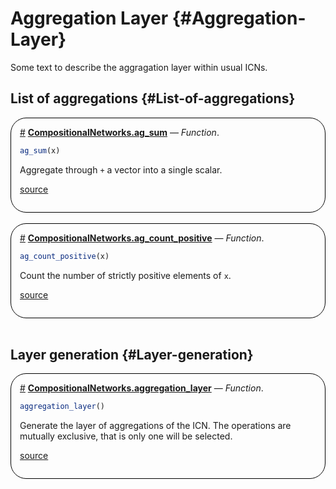 
# Aggregation Layer {#Aggregation-Layer}



Some text to describe the aggragation layer within usual ICNs.

## List of aggregations {#List-of-aggregations}
<div style='border-width:1px; border-style:solid; border-color:black; padding: 1em; border-radius: 25px;'>
<a id='CompositionalNetworks.ag_sum-learning-aggregation' href='#CompositionalNetworks.ag_sum-learning-aggregation'>#</a>&nbsp;<b><u>CompositionalNetworks.ag_sum</u></b> &mdash; <i>Function</i>.




```julia
ag_sum(x)
```


Aggregate through `+` a vector into a single scalar.


[source](https://github.com/JuliaConstraints/CompositionalNetworks.jl/blob/v0.5.6/src/layers/aggregation.jl#L1-L4)

</div>
<br>
<div style='border-width:1px; border-style:solid; border-color:black; padding: 1em; border-radius: 25px;'>
<a id='CompositionalNetworks.ag_count_positive-learning-aggregation' href='#CompositionalNetworks.ag_count_positive-learning-aggregation'>#</a>&nbsp;<b><u>CompositionalNetworks.ag_count_positive</u></b> &mdash; <i>Function</i>.




```julia
ag_count_positive(x)
```


Count the number of strictly positive elements of `x`.


[source](https://github.com/JuliaConstraints/CompositionalNetworks.jl/blob/v0.5.6/src/layers/aggregation.jl#L7-L10)

</div>
<br>

## Layer generation {#Layer-generation}
<div style='border-width:1px; border-style:solid; border-color:black; padding: 1em; border-radius: 25px;'>
<a id='CompositionalNetworks.aggregation_layer-learning-aggregation' href='#CompositionalNetworks.aggregation_layer-learning-aggregation'>#</a>&nbsp;<b><u>CompositionalNetworks.aggregation_layer</u></b> &mdash; <i>Function</i>.




```julia
aggregation_layer()
```


Generate the layer of aggregations of the ICN. The operations are mutually exclusive, that is only one will be selected.


[source](https://github.com/JuliaConstraints/CompositionalNetworks.jl/blob/v0.5.6/src/layers/aggregation.jl#L13-L16)

</div>
<br>

